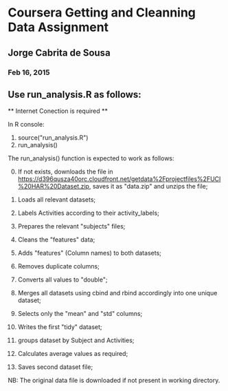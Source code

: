 # Coursera Getting and Cleanning Data Assignment
## Jorge Cabrita de Sousa
### Feb  16, 2015

## Use run_analysis.R as follows:

** Internet Conection is required **

In R console:

1. source("run_analysis.R")
2. run_analysis()


The run_analysis() function is expected to work as follows:

0. If not exists, downloads the file in https://d396qusza40orc.cloudfront.net/getdata%2Fprojectfiles%2FUCI%20HAR%20Dataset.zip, saves it as "data.zip" and unzips the file;
1. Loads all relevant datasets;
2. Labels Activities according to their activity_labels;
3. Prepares the relevant "subjects" files;
4. Cleans the "features" data;
5. Adds "features" (Column names) to both datasets;
6. Removes duplicate columns;
7. Converts all values to "double";
8. Merges all datasets using cbind and rbind accordingly into one unique dataset;
9. Selects only the "mean" and "std" columns;
10. Writes the first "tidy" dataset;

11. groups dataset by Subject and Activities;
12. Calculates average values as required;
13. Saves second dataset file;

NB: The original data file is downloaded if not present in working directory. 